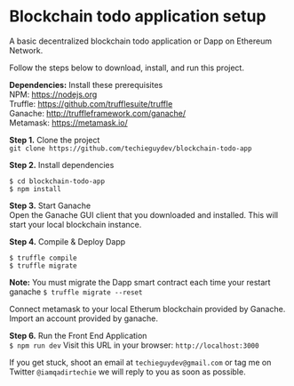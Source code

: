 # Blockchain todo application setup
A basic decentralized blockchain todo application or Dapp on Ethereum Network.

Follow the steps below to download, install, and run this project.

**Dependencies:**
Install these prerequisites  
NPM: https://nodejs.org  
Truffle: https://github.com/trufflesuite/truffle  
Ganache: http://truffleframework.com/ganache/  
Metamask: https://metamask.io/  

**Step 1.** Clone the project  
```git clone https://github.com/techieguydev/blockchain-todo-app```

**Step 2.** Install dependencies  
```
$ cd blockchain-todo-app
$ npm install
```

**Step 3.** Start Ganache  
Open the Ganache GUI client that you downloaded and installed. This will start your local blockchain instance.

**Step 4.** Compile & Deploy Dapp  
```
$ truffle compile
$ truffle migrate
```

**Note:** You must migrate the Dapp smart contract each time your restart ganache 
```$ truffle migrate --reset```

Connect metamask to your local Etherum blockchain provided by Ganache.
Import an account provided by ganache.

**Step 6.** Run the Front End Application  
```$ npm run dev``` Visit this URL in your browser: ```http://localhost:3000```

If you get stuck, shoot an email at ```techieguydev@gmail.com``` or tag me on Twitter ```@iamqadirtechie``` we will reply to you as soon as possible.
